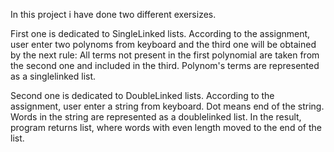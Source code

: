 In this project i have done two different exersizes.


First one is dedicated to SingleLinked lists.
According to the assignment, user enter two polynoms from keyboard and the third one will be obtained by the next rule: 
All terms not present in the first polynomial are taken from the second one and included in the third.
Polynom's terms are represented as a singlelinked list.

Second one is dedicated to DoubleLinked lists.
According to the assignment, user enter a string from keyboard. Dot means end of the string. 
Words in the string are represented as a doublelinked list.
In the result, program returns list, where words with even length moved to the end of the list.
